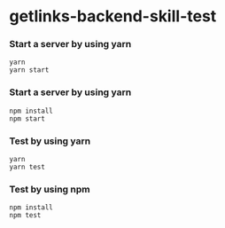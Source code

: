 # getlinks-backend-skill-test

### Start a server by using yarn
```
yarn 
yarn start
```

### Start a server by using yarn
```
npm install
npm start
```
### Test by using yarn
```
yarn
yarn test
```

### Test by using npm
```
npm install
npm test
```